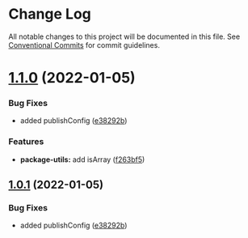 # Change Log

All notable changes to this project will be documented in this file.
See [Conventional Commits](https://conventionalcommits.org) for commit guidelines.

# [1.1.0](https://github.com/alvarosabu/lerna-monorepo/compare/@alvarosabu/package-utils@1.0.1...@alvarosabu/package-utils@1.1.0) (2022-01-05)


### Bug Fixes

* added publishConfig ([e38292b](https://github.com/alvarosabu/lerna-monorepo/commit/e38292b69945d60ff2d13faea061efcc44d5129a))


### Features

* **package-utils:** add isArray ([f263bf5](https://github.com/alvarosabu/lerna-monorepo/commit/f263bf5dc8eb1763ee1d519fccfd64fe0a6e7842))





## [1.0.1](https://github.com/alvarosabu/lerna-monorepo/compare/@alvarosabu/package-utils@1.0.1...@alvarosabu/package-utils@1.0.1) (2022-01-05)


### Bug Fixes

* added publishConfig ([e38292b](https://github.com/alvarosabu/lerna-monorepo/commit/e38292b69945d60ff2d13faea061efcc44d5129a))

